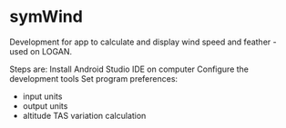 # symWind
Development for app to calculate and display wind speed and feather - used on LOGAN.

Steps are:
Install Android Studio IDE on computer
Configure the development tools
Set program preferences:
- input units
- output units
- altitude TAS variation calculation
